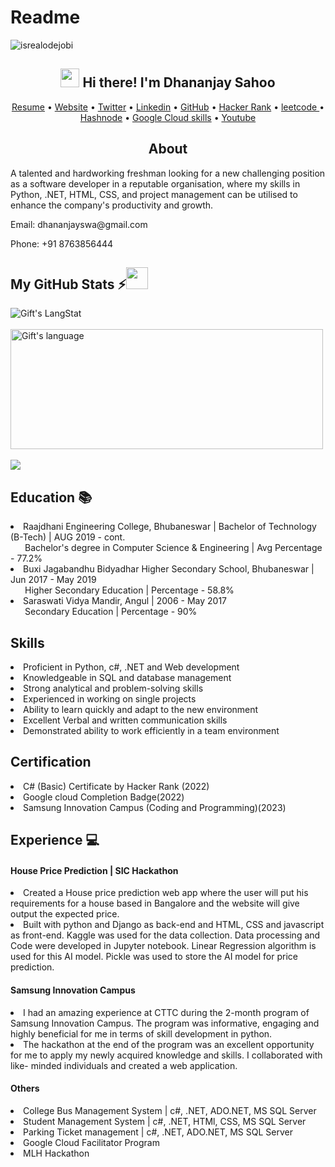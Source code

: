 # Readme
  
<!-- Profile Views -->
<p align="left"> <img src="https://komarev.com/ghpvc/?username=lanzkrish&label=Profile%20views&color=0e75b6&style=flat" alt="isrealodejobi" />
</p>
<!-- Heading -->
<h2 align="center"><img src = "https://raw.githubusercontent.com/MartinHeinz/MartinHeinz/master/wave.gif" width = 30px> Hi there! I'm Dhananjay Sahoo</h2>
 <!--Links-->

<p align="center">
  <a href="https://github.com/lanzkrish/lanzkrish.github.io/files/11095182/one.page.pdf">Resume</a> •
  <a href="https://www.giftegwuenu.dev">Website</a> •
  <a href="https://twitter.com/lanzkrish">Twitter</a> •
  <a href="https://www.linkedin.com/in/dhaswd/">Linkedin</a> •
	<a href="https://github.com/lanzkrish" target="_blank">GitHub</a> •
	<a href="https://www.hackerrank.com/Dhananjay_Sahoo" target="_blank">Hacker Rank</a> •
	<a href="https://leetcode.com/LanzKrish" target="_blank">leetcode </a> •
	<a href="https://lanzkrish.hashnode.dev/" target="_blank">Hashnode</a> •
  <a href="https://www.cloudskillsboost.google/public_profiles/4900bbbf-f3dc-412e-8ae5-bff0b045d19d" target="_blank">Google Cloud skills</a> •
	<a href="https://youtuybe.com/lanzkrish" target="_blank" >Youtube</a> 
</p>
<h2 align='center'>About</h2>
<div>
	<p>A talented and hardworking freshman looking for a new challenging position as a software developer in a reputable organisation, where my skills in Python, .NET, HTML, CSS, and project management can be utilised to enhance the company's productivity and growth.</p>
  <p>Email: dhananjayswa@gmail.com</p>
  <p>Phone: +91 8763856444</p>
  </div>
  
  
 ##  My GitHub Stats :zap:<img src = "https://i.pinimg.com/originals/65/c4/f4/65c4f452571be1261e9c623f7da488ac.gif" width = 35px> 
 
<div>
  <img align="center" src="https://github-readme-streak-stats.herokuapp.com/?user=lanzkrish" alt="Gift's LangStat" />
  </div><br>
<div><img align="center" src="https://github-readme-stats.vercel.app/api/top-langs?username=lanzkrish&langs_count=10&show_icons=true&locale=en&layout=compact&theme=light" alt="Gift's language" height="192px"  width="500px"/>
</div><br>
<div>
 
  <img align="center" src="https://github-readme-stats.anuraghazra1.vercel.app/api?username=lanzkrish&show_icons=true" />
</div>
<section>
		<h2>Education 📚</h2>
		<div class="col-lg-8 ms-auto">
<li>Raajdhani Engineering College, Bhubaneswar | Bachelor of Technology (B-Tech) | AUG 2019 - cont. <br>
&ensp;&thinsp;&ensp;&thinsp; Bachelor's degree in Computer Science & Engineering | Avg Percentage - 77.2%</li>
<li>Buxi Jagabandhu Bidyadhar Higher Secondary School, Bhubaneswar | Jun 2017 - May 2019<br>
&ensp;&thinsp;&ensp;&thinsp; Higher Secondary Education | Percentage - 58.8% </li>
<li>Saraswati Vidya Mandir, Angul | 2006 - May 2017 <br>
&ensp;&thinsp;&ensp;&thinsp; Secondary Education | Percentage - 90%</li>
    </div>
 </section>
  <section class="text-white bg-primary mb-0" id="skills">
        <div class="container">
            <h2 class="text-uppercase text-center text-white">Skills</h2>
                <div class="col-lg-8 ms-auto">
                    <li class="lead"> Proficient in Python, c#, .NET and Web development </li>
                    <li class="lead">    Knowledgeable in SQL and database management</li>
                    <li class="lead">   Strong analytical and problem-solving skills</li>
                        <li class="lead">   Experienced in working on single projects</li>
                            <li class="lead">   Ability to learn quickly and adapt to the new environment</li>
                                <li class="lead">   Excellent Verbal and written communication skills</li>
                                    <li class="lead">   Demonstrated ability to work efficiently in a team environment</li>
                </div>
          </div>
    </section>
<section>
<h2>Certification</h2>
<li>C# (Basic) Certificate by Hacker Rank (2022)
<li>Google cloud Completion Badge(2022)
<li>Samsung Innovation Campus (Coding and Programming)(2023)
</section>

<section>
  <h2>Experience 💻 </h2>
	  <h4>House Price Prediction | SIC Hackathon</h4>
	  <li>Created a House price prediction web app where the user will put his requirements for a house based in Bangalore and the website will give output         the expected price.
<li>Built with python and Django as back-end and HTML, CSS and javascript as front-end. Kaggle was used for the data collection. Data processing and Code         were developed in Jupyter notebook. Linear Regression algorithm is used for this AI model. Pickle was used to store the AI model for price                  prediction.
		 <h4>Samsung Innovation Campus</h4>
		  <li>I had an amazing experience at CTTC during the 2-month program of Samsung Innovation Campus. The program was informative, engaging and highly           beneficial for me in terms of skill development in python.<br>
<li>The hackathon at the end of the program was an excellent opportunity for me to apply my newly acquired knowledge and skills. I collaborated with like-        minded individuals and created a web application.
    <h4>Others</h4>
  <li>College Bus Management System | c#, .NET, ADO.NET, MS SQL Server
  <li>Student Management System | c#, .NET, HTMl, CSS, MS SQL Server
  <li>Parking Ticket management | c#, .NET, ADO.NET, MS SQL Server
  <li>Google Cloud Facilitator Program
  <li>MLH Hackathon

 </section>
